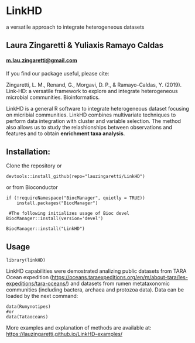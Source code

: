 # LinkHD


a versatile approach to integrate heterogeneous datasets



## Laura Zingaretti & Yuliaxis Ramayo Caldas

#### m.lau.zingaretti@gmail.com

If you find our package useful, please cite:

Zingaretti, L. M., Renand, G., Morgavi, D. P., & Ramayo-Caldas, Y. (2019). Link-HD: a versatile framework to explore and integrate heterogeneous microbial communities. Bioinformatics.

LinkHD is a general R software to integrate heterogeneous dataset focusing on micribial communities. LinkHD combines multivariate techniques to perform data integration with cluster and variable selection.
The method also allows us to study the relashionships between observations and features and to obtain **enrichment taxa analysis**. 

## Installation:

Clone the repository or 
```{r}
devtools::install_github(repo="lauzingaretti/LinkHD")
```
or from Bioconductor

```{r}
if (!requireNamespace("BiocManager", quietly = TRUE))
    install.packages("BiocManager")

 #The following initializes usage of Bioc devel
BiocManager::install(version='devel')

BiocManager::install("LinkHD")
```



## Usage
```{r}
library(linkHD)
```

LinkHD capabilities were demostrated analizing public datasets from TARA Ocean expedition (https://oceans.taraexpeditions.org/en/m/about-tara/les-expeditions/tara-oceans/) and datasets from rumen metataxonomic communities (including bactera, archaea and protozoa data). Data can be loaded by the next command: 

```{r}
data(Rumynotipes)
#or
data(Tataoceans)
```
More examples and explanation of methods are available at:  https://lauzingaretti.github.io/LinkHD-examples/  
